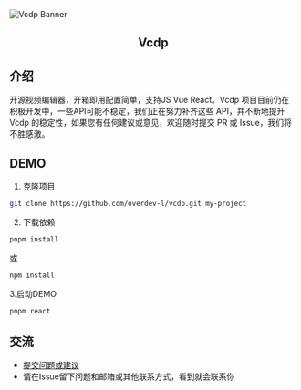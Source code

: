 <picture>
  <source media="(prefers-color-scheme: dark)" srcset="https://lf3-static.bytednsdoc.com/obj/eden-cn/dhozeh7vhpebvog/rspack-banner-1610-dark.png">
  <img alt="Vcdp Banner" src="https://image.liuyongzhi.cn/vcdp/Vcdp-banner.png">
</picture>

<h2 align="center">Vcdp</h2>





## 介绍
开源视频编辑器，开箱即用配置简单，支持JS Vue React。Vcdp 项目目前仍在积极开发中，一些API可能不稳定，我们正在努力补齐这些 API，并不断地提升 Vcdp 的稳定性，如果您有任何建议或意见，欢迎随时提交 PR 或 Issue，我们将不胜感激。

## DEMO

1. 克隆项目
```bash
git clone https://github.com/overdev-l/vcdp.git my-project
```

2. 下载依赖
```bash
pnpm install
```
或
```bash
npm install
```
3.启动DEMO
```bash
pnpm react
```
## 交流
- [提交问题或建议](https://github.com/overdev-l/vcdp/issues)
- 请在Issue留下问题和邮箱或其他联系方式，看到就会联系你
